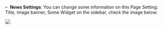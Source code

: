 <p>&ndash; &nbsp;<strong>News Settings</strong>: You can change some information on this Page Setting: Title, image banner, Some Widget on the sidebar, check the image below:</p>
<p><img class="padding  " src="http://docs.bookingcore.org/images/opt/news_opt.png" /></p>